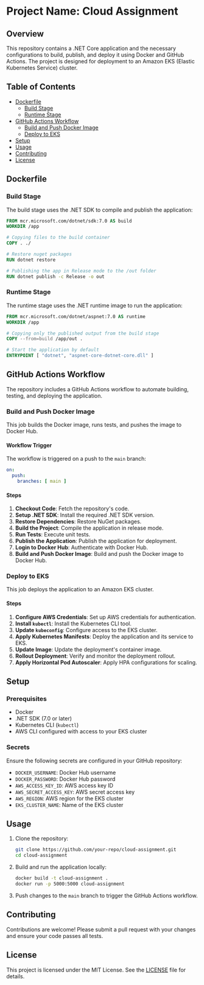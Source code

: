 # Project Name: Cloud Assignment

## Overview
This repository contains a .NET Core application and the necessary configurations to build, publish, and deploy it using Docker and GitHub Actions. The project is designed for deployment to an Amazon EKS (Elastic Kubernetes Service) cluster.

## Table of Contents
- [Dockerfile](#dockerfile)
    - [Build Stage](#build-stage)
    - [Runtime Stage](#runtime-stage)
- [GitHub Actions Workflow](#github-actions-workflow)
    - [Build and Push Docker Image](#build-and-push-docker-image)
    - [Deploy to EKS](#deploy-to-eks)
- [Setup](#setup)
- [Usage](#usage)
- [Contributing](#contributing)
- [License](#license)

## Dockerfile

### Build Stage
The build stage uses the .NET SDK to compile and publish the application:
```dockerfile
FROM mcr.microsoft.com/dotnet/sdk:7.0 AS build
WORKDIR /app

# Copying files to the build container
COPY . ./

# Restore nuget packages
RUN dotnet restore

# Publishing the app in Release mode to the /out folder
RUN dotnet publish -c Release -o out
```

### Runtime Stage
The runtime stage uses the .NET runtime image to run the application:
```dockerfile
FROM mcr.microsoft.com/dotnet/aspnet:7.0 AS runtime
WORKDIR /app

# Copying only the published output from the build stage
COPY --from=build /app/out .

# Start the application by default
ENTRYPOINT [ "dotnet", "aspnet-core-dotnet-core.dll" ]
```

## GitHub Actions Workflow
The repository includes a GitHub Actions workflow to automate building, testing, and deploying the application.

### Build and Push Docker Image
This job builds the Docker image, runs tests, and pushes the image to Docker Hub.

#### Workflow Trigger
The workflow is triggered on a push to the `main` branch:
```yaml
on:
  push:
    branches: [ main ]
```

#### Steps
1. **Checkout Code**: Fetch the repository's code.
2. **Setup .NET SDK**: Install the required .NET SDK version.
3. **Restore Dependencies**: Restore NuGet packages.
4. **Build the Project**: Compile the application in release mode.
5. **Run Tests**: Execute unit tests.
6. **Publish the Application**: Publish the application for deployment.
7. **Login to Docker Hub**: Authenticate with Docker Hub.
8. **Build and Push Docker Image**: Build and push the Docker image to Docker Hub.

### Deploy to EKS
This job deploys the application to an Amazon EKS cluster.

#### Steps
1. **Configure AWS Credentials**: Set up AWS credentials for authentication.
2. **Install `kubectl`**: Install the Kubernetes CLI tool.
3. **Update `kubeconfig`**: Configure access to the EKS cluster.
4. **Apply Kubernetes Manifests**: Deploy the application and its service to EKS.
5. **Update Image**: Update the deployment's container image.
6. **Rollout Deployment**: Verify and monitor the deployment rollout.
7. **Apply Horizontal Pod Autoscaler**: Apply HPA configurations for scaling.

## Setup
### Prerequisites
- Docker
- .NET SDK (7.0 or later)
- Kubernetes CLI (`kubectl`)
- AWS CLI configured with access to your EKS cluster

### Secrets
Ensure the following secrets are configured in your GitHub repository:
- `DOCKER_USERNAME`: Docker Hub username
- `DOCKER_PASSWORD`: Docker Hub password
- `AWS_ACCESS_KEY_ID`: AWS access key ID
- `AWS_SECRET_ACCESS_KEY`: AWS secret access key
- `AWS_REGION`: AWS region for the EKS cluster
- `EKS_CLUSTER_NAME`: Name of the EKS cluster

## Usage
1. Clone the repository:
   ```bash
   git clone https://github.com/your-repo/cloud-assignment.git
   cd cloud-assignment
   ```
2. Build and run the application locally:
   ```bash
   docker build -t cloud-assignment .
   docker run -p 5000:5000 cloud-assignment
   ```
3. Push changes to the `main` branch to trigger the GitHub Actions workflow.

## Contributing
Contributions are welcome! Please submit a pull request with your changes and ensure your code passes all tests.

## License
This project is licensed under the MIT License. See the [LICENSE](LICENSE) file for details.

